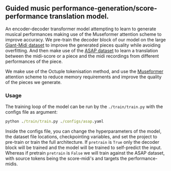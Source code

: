 ## Guided music performance-generation/score-performance translation model.

An encoder-decoder transformer model attempting to learn to generate musical performances making use of the Museformer attention scheme to improve accuracy.
We pre-train the decoder block of our model on the large [Giant-Midi dataset](https://github.com/bytedance/GiantMIDI-Piano) to improve the generated pieces quality while avoiding overfitting. And then make use of the [ASAP dataset](https://github.com/fosfrancesco/asap-dataset) to learn a translation between the midi-score or a piece and the midi recordings from different performances of the piece.

We make use of the Octuple tokenisation method, and use the [Museformer](https://github.com/microsoft/muzic/tree/main/museformer) attention scheme to reduce memory requirements and improve the quality of the pieces we generate.


### Usage
The training loop of the model can be run by the ```./train/train.py``` with the configs file as argument:
```cmd
python ./train/train.py ./configs/asap.yaml
```
Inside the configs file, you can change the hyperparameters of the model, the dataset file locations, checkpointing variables, and set the project to pre-train or train the full architecture. If ```pretrain``` is ```True``` only the decoder block will be trained and the model will be trained to self-predict the input. Whereas if pretrain ```pretrain``` is ```False``` we will train against the ASAP dataset, with source tokens being the score-midi's and targets the performance-midis.
